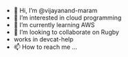 - 👋 Hi, I’m @vijayanand-maram
- 👀 I’m interested in cloud programming
- 🌱 I’m currently learning AWS
- 💞️ I’m looking to collaborate on Rugby
- works in devcat-help
- 📫 How to reach me ...

<!---
vijayanand-maram/vijayanand-maram is a ✨ special ✨ repository because its `README.md` (this file) appears on your GitHub profile.
You can click the Preview link to take a look at your changes.
--->
